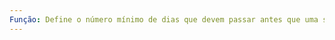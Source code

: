 ```yaml
---
Função: Define o número mínimo de dias que devem passar antes que uma senha possa ser alterada.
---
```

